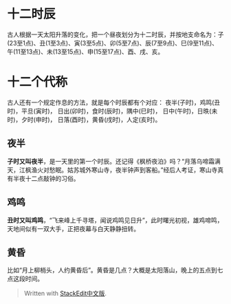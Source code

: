 # 十二时辰
古人根据一天太阳升落的变化，把一个昼夜划分为十二时辰，并按地支命名为：子(23至1点)、丑(1至3点)、寅(3至5点)、卯(5至7点)、辰(7至9点)、巳(9至11点)、午(11至13点)、未(13至15点)、申(15至17点)、酉、戌、亥。
#  十二个代称
古人还有一个规定作息的方法，就是每个时辰都有个对应：
夜半(子时)，鸡鸣(丑时)，平旦(寅时)，
日出(卯时)，食时(辰时)，隅中(巳时)，
日中(午时)，日昳(未时)，夕时(申时)，
日落(酉时)，黄昏(戌时)，人定(亥时)。
## 夜半
**子时又叫夜半**，是一天里的第一个时辰。还记得《枫桥夜泊》吗？“月落乌啼霜满天，江枫渔火对愁眠。姑苏城外寒山寺，夜半钟声到客船。”经后人考证，寒山寺真有半夜十二点敲钟的习俗。
## 鸡鸣
**丑时又叫鸡鸣**，“飞来峰上千寻塔，闻说鸡鸣见日升”，此时曙光初视，雄鸡啼鸣，天地间似有一双大手，正把夜幕与白天静静扭转。
## 黄昏
比如“月上柳梢头，人约黄昏后”。黄昏是几点？大概是太阳落山，晚上的五点到七点这段时间。

> Written with [StackEdit中文版](https://stackedit.cn/).
<!--stackedit_data:
eyJoaXN0b3J5IjpbLTYwNzEyMTIyMywyMDA5MTYxNTU5LC0xMj
c3NTAzMTI0XX0=
-->